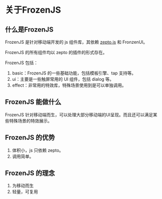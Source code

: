 # 关于FrozenJS


## 什么是FrozenJS

FrozenJS 是针对移动端开发的 js 组件库，其依赖 [zepto.js](http://zeptojs.com) 和 FronzenUI。

FrozenJS 的所有组件均以 zepto 的插件的形式存在。

FrozenJS 包括：

1. basic：FrozenJS 的一些基础功能，包括模板引擎、tap 支持等。
2. ui：主要是一些触屏常用的 UI 组件，包括 dialog 等。
3. effect：非常用的特效库，特殊场景使用到是可以单独调用。

## FrozenJS 能做什么

FrozenJS 针对移动端而生，可以处理大部分移动端的UI呈现。而且还可以满足某些特殊场景的特效展示。

## FrozenJS 的优势

1. 体积小，js 只依赖 zepto。
2. 调用简单。

## FrozenJS 的理念

1. 为移动而生
2. 轻量，可复用
